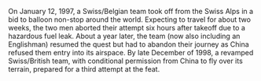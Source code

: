 On January 12, 1997, a Swiss/Belgian team took off from the Swiss Alps in a bid to balloon non-stop around the world.
Expecting to travel for about two weeks, the two men aborted their attempt six hours after takeoff due to a hazardous fuel leak.
About a year later, the team (now also including an Englishman) resumed the quest but had to abandon their journey as China refused them entry into its airspace.
By late December of 1998, a revamped Swiss/British team, with conditional permission from China to fly over its terrain, prepared for a third attempt at the feat.
